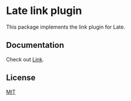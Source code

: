 # Late link plugin

This package implements the link plugin for Late.

## Documentation

Check out [Link](https://sewellstephens.github.io/late/docs/link).

## License

[MIT](../../LICENSE)
